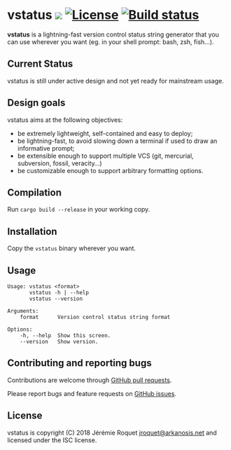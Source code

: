# vstatus [![](https://img.shields.io/crates/v/vstatus.svg)](https://crates.io/crates/vstatus) [![License](https://img.shields.io/badge/license-ISC-blue.svg)](/LICENSE) [![Build status](https://travis-ci.org/Arkanosis/vstatus.svg?branch=master)](https://travis-ci.org/Arkanosis/vstatus)

**vstatus** is a lightning-fast version control status string generator that you can use wherever you want (eg. in your shell prompt: bash, zsh, fish…).

## Current Status

vstatus is still under active design and not yet ready for mainstream usage.

## Design goals

vstatus aims at the following objectives:
* be extremely lightweight, self-contained and easy to deploy;
* be lightning-fast, to avoid slowing down a terminal if used to draw an informative prompt;
* be extensible enough to support multiple VCS (git, mercurial, subversion, fossil, veracity…)
* be customizable enough to support arbitrary formatting options.

## Compilation

Run `cargo build --release` in your working copy.

## Installation

Copy the `vstatus` binary wherever you want.

## Usage

```
Usage: vstatus <format>
       vstatus -h | --help
       vstatus --version

Arguments:
    format      Version control status string format

Options:
    -h, --help  Show this screen.
    --version   Show version.
```

## Contributing and reporting bugs

Contributions are welcome through [GitHub pull requests](https://github.com/Arkanosis/vstatus/pulls).

Please report bugs and feature requests on [GitHub issues](https://github.com/Arkanosis/vstatus/issues).

## License

vstatus is copyright (C) 2018 Jérémie Roquet <jroquet@arkanosis.net> and licensed under the ISC license.
